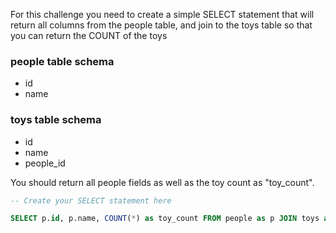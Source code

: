 For this challenge you need to create a simple SELECT statement that will return all columns from the people table, and join to the toys table so that you can return the COUNT of the toys

### people table schema
- id
- name

### toys table schema
- id
- name
- people_id


You should return all people fields as well as the toy count as "toy_count".


```sql
-- Create your SELECT statement here

SELECT p.id, p.name, COUNT(*) as toy_count FROM people as p JOIN toys as t ON p.id = t.people_id GROUP BY p.id
```